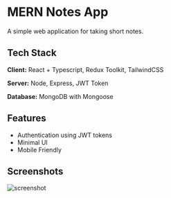 # MERN Notes App

A simple web application for taking short notes.


## Tech Stack

**Client:** React + Typescript, Redux Toolkit, TailwindCSS

**Server:** Node, Express, JWT Token

**Database:** MongoDB with Mongoose


## Features

- Authentication using JWT tokens
- Minimal UI
- Mobile Friendly


## Screenshots
![screenshot](https://github.com/poonampalampalle/MERN-App/assets/126842277/540d7712-2a08-4823-a098-7f847de28348)


